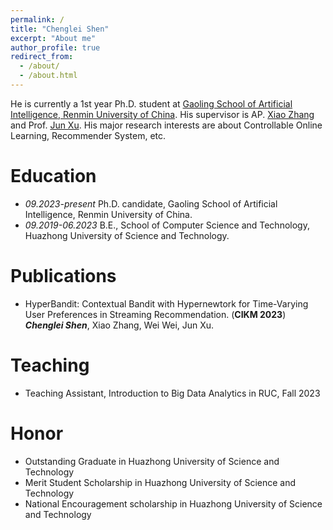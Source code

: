 ```yaml
---
permalink: /
title: "Chenglei Shen"
excerpt: "About me"
author_profile: true
redirect_from: 
  - /about/
  - /about.html
---
```


He is currently a 1st year Ph.D. student at [Gaoling School of Artificial Intelligence, Renmin University of China](http://ai.ruc.edu.cn/english/index.htm). His supervisor is AP. [Xiao Zhang](https://scholar.google.com/citations?user=5FZ6wbAAAAAJ&hl=zh-CN&oi=ao) and Prof. [Jun Xu](https://scholar.google.com/citations?user=su14mcEAAAAJ). His major research interests are about Controllable Online Learning, Recommender System, etc. 

Education
======
* *09.2023-present* Ph.D. candidate, Gaoling School of Artificial Intelligence, Renmin University of China.
* *09.2019-06.2023* B.E., School of Computer Science and Technology, Huazhong University of Science and Technology.

Publications
======  
* HyperBandit: Contextual Bandit with Hypernewtork for Time-Varying User Preferences in Streaming Recommendation. (**CIKM 2023**) ***Chenglei Shen***, Xiao Zhang, Wei Wei, Jun Xu. 

Teaching
======
* Teaching Assistant, Introduction to Big Data Analytics in RUC, Fall 2023

Honor
======
* Outstanding Graduate in Huazhong University of Science and Technology
* Merit Student Scholarship in Huazhong University of Science and Technology
* National Encouragement scholarship in Huazhong University of Science and Technology
